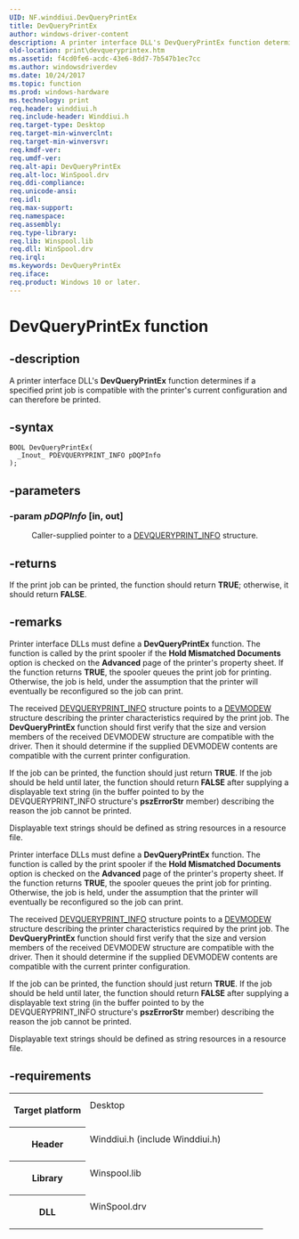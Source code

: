 ```yaml
---
UID: NF.winddiui.DevQueryPrintEx
title: DevQueryPrintEx
author: windows-driver-content
description: A printer interface DLL's DevQueryPrintEx function determines if a specified print job is compatible with the printer's current configuration and can therefore be printed.
old-location: print\devqueryprintex.htm
ms.assetid: f4cd0fe6-acdc-43e6-8dd7-7b547b1ec7cc
ms.author: windowsdriverdev
ms.date: 10/24/2017
ms.topic: function
ms.prod: windows-hardware
ms.technology: print
req.header: winddiui.h
req.include-header: Winddiui.h
req.target-type: Desktop
req.target-min-winverclnt: 
req.target-min-winversvr: 
req.kmdf-ver: 
req.umdf-ver: 
req.alt-api: DevQueryPrintEx
req.alt-loc: WinSpool.drv
req.ddi-compliance: 
req.unicode-ansi: 
req.idl: 
req.max-support: 
req.namespace: 
req.assembly: 
req.type-library: 
req.lib: Winspool.lib
req.dll: WinSpool.drv
req.irql: 
ms.keywords: DevQueryPrintEx
req.iface: 
req.product: Windows 10 or later.
---
```


# DevQueryPrintEx function



## -description
<p>A printer interface DLL's <b>DevQueryPrintEx</b> function determines if a specified print job is compatible with the printer's current configuration and can therefore be printed.</p>


## -syntax

````
BOOL DevQueryPrintEx(
  _Inout_ PDEVQUERYPRINT_INFO pDQPInfo
);
````


## -parameters
<dl>

### -param <i>pDQPInfo</i> [in, out]

<dd>
<p>Caller-supplied pointer to a <a href="https://msdn.microsoft.com/library/windows/hardware/ff547580">DEVQUERYPRINT_INFO</a> structure.</p>
</dd>
</dl>

## -returns
<p>If the print job can be printed, the function should return <b>TRUE</b>; otherwise, it should return <b>FALSE</b>.</p>

## -remarks
<p>Printer interface DLLs must define a <b>DevQueryPrintEx</b> function. The function is called by the print spooler if the <b>Hold Mismatched Documents</b> option is checked on the <b>Advanced</b> page of the printer's property sheet. If the function returns <b>TRUE</b>, the spooler queues the print job for printing. Otherwise, the job is held, under the assumption that the printer will eventually be reconfigured so the job can print.</p>

<p>The received <a href="https://msdn.microsoft.com/library/windows/hardware/ff547580">DEVQUERYPRINT_INFO</a> structure points to a <a href="https://msdn.microsoft.com/library/windows/hardware/ff552837">DEVMODEW</a> structure describing the printer characteristics required by the print job. The <b>DevQueryPrintEx</b> function should first verify that the size and version members of the received DEVMODEW structure are compatible with the driver. Then it should determine if the supplied DEVMODEW contents are compatible with the current printer configuration.</p>

<p>If the job can be printed, the function should just return <b>TRUE</b>. If the job should be held until later, the function should return <b>FALSE</b> after supplying a displayable text string (in the buffer pointed to by the DEVQUERYPRINT_INFO structure's <b>pszErrorStr</b> member) describing the reason the job cannot be printed.</p>

<p>Displayable text strings should be defined as string resources in a resource file.</p>

<p>Printer interface DLLs must define a <b>DevQueryPrintEx</b> function. The function is called by the print spooler if the <b>Hold Mismatched Documents</b> option is checked on the <b>Advanced</b> page of the printer's property sheet. If the function returns <b>TRUE</b>, the spooler queues the print job for printing. Otherwise, the job is held, under the assumption that the printer will eventually be reconfigured so the job can print.</p>

<p>The received <a href="https://msdn.microsoft.com/library/windows/hardware/ff547580">DEVQUERYPRINT_INFO</a> structure points to a <a href="https://msdn.microsoft.com/library/windows/hardware/ff552837">DEVMODEW</a> structure describing the printer characteristics required by the print job. The <b>DevQueryPrintEx</b> function should first verify that the size and version members of the received DEVMODEW structure are compatible with the driver. Then it should determine if the supplied DEVMODEW contents are compatible with the current printer configuration.</p>

<p>If the job can be printed, the function should just return <b>TRUE</b>. If the job should be held until later, the function should return <b>FALSE</b> after supplying a displayable text string (in the buffer pointed to by the DEVQUERYPRINT_INFO structure's <b>pszErrorStr</b> member) describing the reason the job cannot be printed.</p>

<p>Displayable text strings should be defined as string resources in a resource file.</p>

## -requirements
<table>
<tr>
<th width="30%">
<p>Target platform</p>
</th>
<td width="70%">
<dl>
<dt>Desktop</dt>
</dl>
</td>
</tr>
<tr>
<th width="30%">
<p>Header</p>
</th>
<td width="70%">
<dl>
<dt>Winddiui.h (include Winddiui.h)</dt>
</dl>
</td>
</tr>
<tr>
<th width="30%">
<p>Library</p>
</th>
<td width="70%">
<dl>
<dt>Winspool.lib</dt>
</dl>
</td>
</tr>
<tr>
<th width="30%">
<p>DLL</p>
</th>
<td width="70%">
<dl>
<dt>WinSpool.drv</dt>
</dl>
</td>
</tr>
</table>